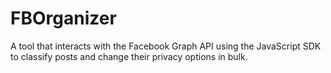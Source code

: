 FBOrganizer
===========

A tool that interacts with the Facebook Graph API using the JavaScript SDK to classify posts and change their privacy options in bulk.
